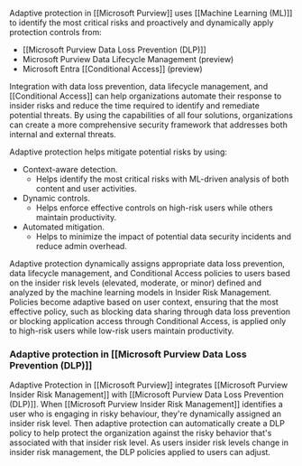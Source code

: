Adaptive protection in [[Microsoft Purview]] uses [[Machine Learning (ML)]] to identify the most critical risks and proactively and dynamically apply protection controls from:

- [[Microsoft Purview Data Loss Prevention (DLP)]]
- Microsoft Purview Data Lifecycle Management (preview)
- Microsoft Entra [[Conditional Access]] (preview)

Integration with data loss prevention, data lifecycle management, and [[Conditional Access]] can help organizations automate their response to insider risks and reduce the time required to identify and remediate potential threats. By using the capabilities of all four solutions, organizations can create a more comprehensive security framework that addresses both internal and external threats.

Adaptive protection helps mitigate potential risks by using:
- Context-aware detection. 
	- Helps identify the most critical risks with ML-driven analysis of both content and user activities.
- Dynamic controls. 
	- Helps enforce effective controls on high-risk users while others maintain productivity.
- Automated mitigation. 
	- Helps to minimize the impact of potential data security incidents and reduce admin overhead.

Adaptive protection dynamically assigns appropriate data loss prevention, data lifecycle management, and Conditional Access policies to users based on the insider risk levels (elevated, moderate, or minor) defined and analyzed by the machine learning models in Insider Risk Management. Policies become adaptive based on user context, ensuring that the most effective policy, such as blocking data sharing through data loss prevention or blocking application access through Conditional Access, is applied only to high-risk users while low-risk users maintain productivity.
### Adaptive protection in [[Microsoft Purview Data Loss Prevention (DLP)]]
Adaptive Protection in [[Microsoft Purview]] integrates [[Microsoft Purview Insider Risk Management]] with [[Microsoft Purview Data Loss Prevention (DLP)]]. When [[Microsoft Purview Insider Risk Management]] identifies a user who is engaging in risky behaviour, they're dynamically assigned an insider risk level. Then adaptive protection can automatically create a DLP policy to help protect the organization against the risky behavior that's associated with that insider risk level. As users insider risk levels change in insider risk management, the DLP policies applied to users can adjust.